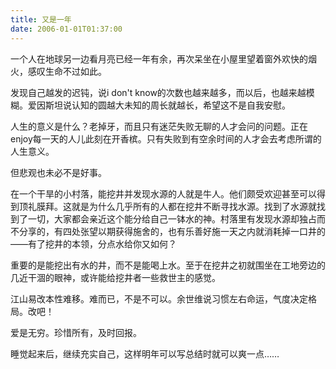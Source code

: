 ```yaml
---
title: 又是一年
date: 2006-01-01T01:37:00
---
```



一个人在地球另一边看月亮已经一年有余，再次呆坐在小屋里望着窗外欢快的烟火，感叹生命不过如此。

<!--more-->

发现自己越发的迟钝，说i don't know的次数也越来越多，而以后，也越来越模糊。爱因斯坦说认知的圆越大未知的周长就越长，希望这不是自我安慰。

人生的意义是什么？老掉牙，而且只有迷茫失败无聊的人才会问的问题。正在enjoy每一天的人儿此刻在开香槟。只有失败到有空余时间的人才会去考虑所谓的人生意义。

但悲观也未必不是好事。

在一个干旱的小村落，能挖井并发现水源的人就是牛人。他们颇受欢迎甚至可以得到顶礼膜拜。这就是为什么几乎所有的人都在挖井不断寻找水源。找到了水源就找到了一切，大家都会亲近这个能分给自己一钵水的神。村落里有发现水源却独占而不分享的，有四处张望以期获得施舍的，也有乐善好施一天之内就消耗掉一口井的——有了挖井的本领，分点水给你又如何？

重要的是能挖出有水的井，而不是能喝上水。至于在挖井之初就围坐在工地旁边的几近干涸的眼神，或许能给挖井者一些救世主的感觉。

江山易改本性难移。难而已，不是不可以。余世维说习惯左右命运，气度决定格局。改吧！

爱是无穷。珍惜所有，及时回报。

睡觉起来后，继续充实自己，这样明年可以写总结时就可以爽一点……
